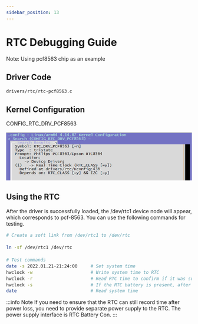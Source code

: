 ```yaml
---
sidebar_position: 13
---
```


# RTC Debugging Guide

Note: Using pcf8563 chip as an example

## Driver Code

```
drivers/rtc/rtc-pcf8563.c
```

## Kernel Configuration

CONFIG_RTC_DRV_PCF8563

![image-20220323100439451](./image/driver_develop_guide/image-20220323100439451.png)

## Using the RTC

After the driver is successfully loaded, the /dev/rtc1 device node will appear, which corresponds to pcf-8563. You can use the following commands for testing.

```bash
# Create a soft link from /dev/rtc1 to /dev/rtc

ln -sf /dev/rtc1 /dev/rtc

# Test commands
date -s 2022.01.21-21:24:00   	# Set system time
hwclock -w       				# Write system time to RTC
hwclock -r       				# Read RTC time to confirm if it was successfully written
hwclock -s       				# If the RTC battery is present, after power loss and power on again, update system time to RTC time
date             				# Read system time
```

:::info Note
If you need to ensure that the RTC can still record time after power loss, you need to provide separate power supply to the RTC. The power supply interface is RTC Battery Con.
:::